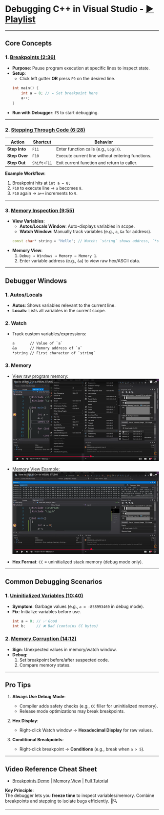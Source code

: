 # Debugging C++ in Visual Studio - [▶️ Playlist](https://www.youtube.com/watch?v=0ebzPwixrJA&list=PLlrATfBNZ98dudnM48yfGUldqGD0S4FFb&index=10)  

---

## **Core Concepts**  
### 1. **[Breakpoints (2:36)](https://youtu.be/0ebzPwixrJA?t=156)**  
- **Purpose**: Pause program execution at specific lines to inspect state.  
- **Setup**:  
  - Click left gutter **OR** press `F9` on the desired line.  
  ```cpp  
  int main() {  
      int a = 8; // ← Set breakpoint here  
      a++;  
  }  
  ```  
- **Run with Debugger**: `F5` to start debugging.  

---

### 2. **[Stepping Through Code (6:28)](https://youtu.be/0ebzPwixrJA?t=388)**  
| **Action**       | **Shortcut** | **Behavior**                                  |  
|-------------------|--------------|-----------------------------------------------|  
| **Step Into**    | `F11`        | Enter function calls (e.g., `Log()`).         |  
| **Step Over**    | `F10`        | Execute current line without entering functions.|  
| **Step Out**     | `Shift+F11`  | Exit current function and return to caller.   |  

**Example Workflow**:  
1. Breakpoint hits at `int a = 8;`  
2. `F10` to execute line → `a` becomes `8`.  
3. `F10` again → `a++` increments to `9`.  

---

### 3. **[Memory Inspection (9:55)](https://youtu.be/0ebzPwixrJA?t=595)**  
- **View Variables**:  
  - **Autos/Locals Window**: Auto-displays variables in scope.  
  - **Watch Window**: Manually track variables (e.g., `a`, `&a` for address).  
  ```cpp  
  const char* string = "Hello"; // Watch: `string` shows address, `*string` shows 'H'  
  ```  
- **Memory View**:  
  1. `Debug → Windows → Memory → Memory 1`.  
  2. Enter variable address (e.g., `&a`) to view raw hex/ASCII data.  

---

## **Debugger Windows**  
### 1. **Autos/Locals**  
- **Autos**: Shows variables relevant to the current line.  
- **Locals**: Lists all variables in the current scope.  

### 2. **Watch**  
- Track custom variables/expressions:  
  ```  
  a       // Value of `a`  
  &a      // Memory address of `a`  
  *string // First character of `string`  
  ```  

### 3. **Memory**  
- View raw program memory:  
  ![Enable Memory View Output](img-data\06\image.png)

- Memory View Example:  
  ![Memory View Example](img-data\06\image-1.png)  
- **Hex Format**: `CC` = uninitialized stack memory (debug mode only).  

---

## **Common Debugging Scenarios**  
### 1. **[Uninitialized Variables (10:40)](https://youtu.be/0ebzPwixrJA?t=640)**  
- **Symptom**: Garbage values (e.g., `a = -858993460` in debug mode).  
- **Fix**: Initialize variables before use.  
  ```cpp  
  int a = 0; // ✅ Good  
  int b;     // ❌ Bad (contains CC bytes)  
  ```  

### 2. **[Memory Corruption (14:12)](https://youtu.be/0ebzPwixrJA?t=852)**  
- **Sign**: Unexpected values in memory/watch window.  
- **Debug**:  
  1. Set breakpoint before/after suspected code.  
  2. Compare memory states.  

---

## **Pro Tips**  
1. **Always Use Debug Mode**:  
   - Compiler adds safety checks (e.g., `CC` filler for uninitialized memory).  
   - Release mode optimizations may break breakpoints.  

2. **Hex Display**:  
   - Right-click Watch window → **Hexadecimal Display** for raw values.  

3. **Conditional Breakpoints**:  
   - Right-click breakpoint → **Conditions** (e.g., break when `a > 5`).  

---

## **Video Reference Cheat Sheet**  
- [Breakpoints Demo](https://youtu.be/0ebzPwixrJA?t=156) | [Memory View](https://youtu.be/0ebzPwixrJA?t=595) | [Full Tutorial](https://youtu.be/0ebzPwixrJA)  

**Key Principle**:  
The debugger lets you **freeze time** to inspect variables/memory. Combine breakpoints and stepping to isolate bugs efficiently. 🐞🔍  

--- 
